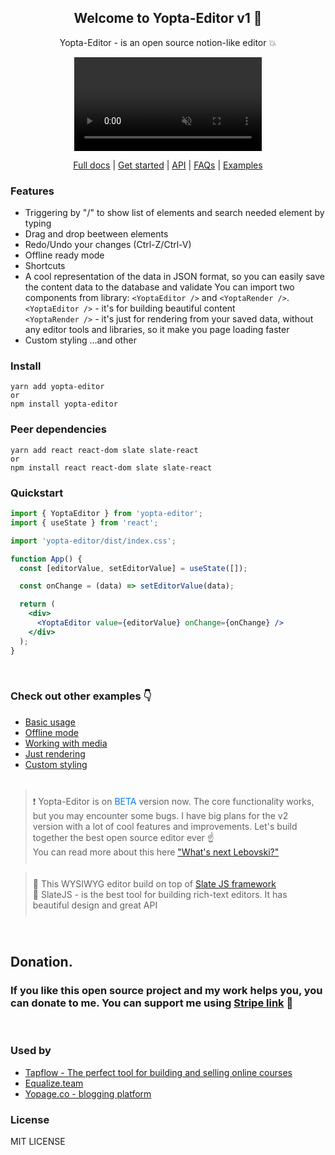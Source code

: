 <h2 align="center">Welcome to Yopta-Editor v1 🎉</h2>
<p align="center">Yopta-Editor - is an open source notion-like editor 💥</p>
<div align="center">
<video controls autoplay muted src="https://user-images.githubusercontent.com/29093118/214577126-fce7214d-8ed1-49a9-bdff-007bf45b5ef9.mp4" />
</div>

<div align="center">

</div>

<p align="center">
  <a target="_blank" rel="noopener noreferrer" href="https://yopage.co/blog/0zntIA46L4/W0epdDpnRa">Full docs</a> |
  <a target="_blank" rel="noopener noreferrer" href="https://yopage.co/blog/0zntIA46L4/qOQqVaxxRZ">Get started</a> | 
  <a target="_blank" rel="noopener noreferrer" href="https://yopage.co/blog/0zntIA46L4/kUoZ2DoHnG">API</a> |
  <a target="_blank" rel="noopener noreferrer" href="https://yopage.co/blog/0zntIA46L4/qo9nK4lDG5">FAQs</a> |
  <a target="_blank" rel="noopener noreferrer" href="https://yopta-editor.vercel.app/basic">Examples</a>
</p>

### Features

- Triggering by "/" to show list of elements and search needed element by typing
- Drag and drop beetween elements
- Redo/Undo your changes (Ctrl-Z/Ctrl-V)
- Offline ready mode
- Shortcuts
- A cool representation of the data in JSON format, so you can easily save the content data to the database and validate
  You can import two components from library: `<YoptaEditor />` and `<YoptaRender />`. <br>
  `<YoptaEditor />` - it's for building beautiful content <br>
  `<YoptaRender />` - it's just for rendering from your saved data, without any editor tools and libraries, so it make you page loading faster
- Custom styling
  ...and other

### Install

    yarn add yopta-editor
    or
    npm install yopta-editor

### Peer dependencies

    yarn add react react-dom slate slate-react
    or
    npm install react react-dom slate slate-react

### Quickstart

```jsx
import { YoptaEditor } from 'yopta-editor';
import { useState } from 'react';

import 'yopta-editor/dist/index.css';

function App() {
  const [editorValue, setEditorValue] = useState([]);

  const onChange = (data) => setEditorValue(data);

  return (
    <div>
      <YoptaEditor value={editorValue} onChange={onChange} />
    </div>
  );
}
```

<br>

### Check out other examples 👇

- <a target="_blank" rel="noopener noreferrer" href="https://yopta-editor.vercel.app/basic">Basic usage</a>
- <a target="_blank" rel="noopener noreferrer" href="https://yopta-editor.vercel.app/offline">Offline mode</a>
- <a target="_blank" rel="noopener noreferrer" href="https://yopta-editor.vercel.app/media">Working with media</a>
- <a target="_blank" rel="noopener noreferrer" href="https://yopta-editor.vercel.app/render">Just rendering</a>
- <a target="_blank" rel="noopener noreferrer" href="https://yopta-editor.vercel.app/styling">Custom styling</a>
  <br>
  <br>

<blockquote style="padding: 10px">❗ Yopta-Editor is on <span style="color: #007aff">BETA</span> version now. The core functionality works, but you may encounter some bugs.
I have big plans for the v2 version with a lot of cool features and improvements.
Let's build together the best open source editor ever ☝ <br>
You can read more about this here <a target="_blank" rel="noopener noreferrer" href="https://yopage.co/blog/0zntIA46L4/5iK8VNiBI8">"What's next Lebovski?"</a>
</blockquote>

<blockquote style="padding: 10px">
📝 This WYSIWYG editor build on top of <a target="_blank" rel="noopener noreferrer" href="https://github.com/ianstormtaylor/slate">Slate JS framework</a> <br>
💙 SlateJS - is the best tool for building rich-text editors. It has beautiful design and great API
</blockquote>
<br>

## Donation.

### If you like this open source project and my work helps you, you can donate to me. You can support me using <a href="https://buy.stripe.com/9AQcQo6G57dyexGeUU">Stripe link</a> 💙

<br>

### Used by

- <a href="https://tapflow.co/">Tapflow - The perfect tool for building and selling online courses</a>
- <a href="https://equalize.team">Equalize.team</a>
- <a href="https://yopage.co/">Yopage.co - blogging platform</a>

### License

MIT LICENSE
